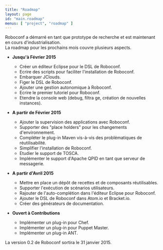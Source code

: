 ```yaml
---
title: "Roadmap"
layout: page
id: "main.roadmap"
menus: [ "project", "roadmap" ]
---
```


Roboconf a démarré en tant que prototype de recherche et est maintenant en cours d'industrialisation.  
La roadmap pour les prochains mois couvre plusieurs aspects.

* **Jusqu'à Février 2015**

	* Créer un éditeur Eclipse pour le DSL de Roboconf. &nbsp; <span class="glyphicon glyphicon-ok"></span>
	* Ecrire des scripts pour faciliter l'installation de Roboconf. &nbsp; <span class="glyphicon glyphicon-ok"></span>
	* Embarquer JClouds. &nbsp; <span class="glyphicon glyphicon-ok"></span>
	* Figer le DSL de Roboconf. &nbsp; <span class="glyphicon glyphicon-ok"></span>
	* Ajouter une gestion autonomique à Roboconf. &nbsp; <span class="glyphicon glyphicon-ok"></span>
	* Ecrire le premier tutoriel pour Roboconf. &nbsp; <span class="glyphicon glyphicon-ok"></span>
	* Etendre la console web (debug, filtra	ge, création de nouvelles instances).

* **A partir de Février 2015**
	
	* Ajouter la supervision des applications avec Roboconf.
	* Supporter des "place holders" pour les changements d'environnement.
	* Compléter le plug-in Maven vis-à-vis des problématiques de réutilisabilité.
	* Simplifier l'installation de Roboconf.
	* Etudier le support de TOSCA.
	* Implémenter le support d'Apache QPID en tant que serveur de messagerie.
	

* **A partir d'Avril 2015**

	* Mettre en place un dépôt de recettes et de composants réutilisables.
	* Supporter l'exécution de scénarios utilisateurs.
	* Rajouter de l'auto-complétion dans l'éditeur Eclipse pour Roboconf.
	* Ajouter le DSL de Roboconf dans Atom.io et Bracket.io.
	* Créer des générateurs de documentation.

* **Ouvert à Contributions**

    * Implémenter un plug-in pour Chef.
    * Implémenter un plug-in pour Puppet Master.
    * Implémenter un plug-in ANT.

La version 0.2 de Roboconf sortira le 31 janvier 2015.
